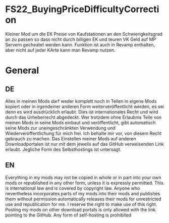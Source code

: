 # FS22_BuyingPriceDifficultyCorrection

Kleiner Mod um die EK Preise von Kaufstationen an den Schwierigkeitsgrad an zu passen so dass nicht durch billigen EK und teuren VK Geld auf MP Servern gecheatet werden kann.
Funktion ist auch in Revamp enthalten, aber nicht auf jeder KArte kann man Revamp nutzen.

# General
## DE
Alles in meinen Mods darf weder komplett noch in Teilen in eigene Mods kopiert oder in irgendeiner anderen Form weiterveröffentlicht werden, es sei denn es wird ausdrücklich erlaubt.
Dies ist internationales Recht und wird durch das Urheberrecht abgedeckt. Wer trotzdem ohne Erlaubnis Teile von meinen Mods in seine Mods einbaut und veröffentlicht, gibt automatisch seine Mods zur uneingeschränkten Verwendung und Wiederveröffentlichung für mich frei. Ich behalte mir vor, von diesem Recht gebrauch zu machen.
Das Einstellen meiner Mods auf anderen Downloadportalen ist nur mit dem jeweils auf das GitHub verweisenden Link erlaubt.
Jegliche Form des Selbsthostings ist untersagt.

## EN
Everything in my mods may not be copied in whole or in part into your own mods or republished in any other form, unless it is expressly permitted.
This is international law and is covered by copyright law. Anyone who nevertheless incorporates parts of my mods into their mods and publishes them without permission automatically releases their mods for unrestricted use and republication for me. I reserve the right to make use of this right.
Posting my mods on other download portals is only allowed with the link pointing to the GitHub.
Any form of self-hosting is prohibited
